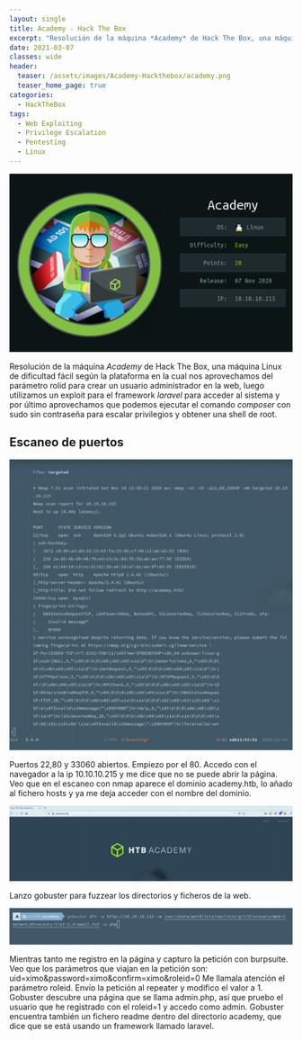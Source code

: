 ```yaml
---
layout: single
title: Academy - Hack The Box
excerpt: "Resolución de la máquina *Academy* de Hack The Box, una máquina Linux de dificultad fácil según la plataforma en la cual nos aprovechamos del parámetro rolid para crear un usuario administrador en la web, luego utilizamos un exploit para el framework *laravel* para acceder al sistema y por último aprovechamos que podemos ejecutar el comando *composer* con sudo sin contraseña para escalar privilegios y obtener una shell de root."
date: 2021-03-07
classes: wide
header:
  teaser: /assets/images/Academy-Hackthebox/academy.png
  teaser_home_page: true
categories:
  - HackTheBox
tags:
  - Web Exploiting
  - Privilege Escalation
  - Pentesting
  - Linux
---
```


![](/assets/images/Academy-Hackthebox/academy.png)

Resolución de la máquina *Academy* de Hack The Box, una máquina Linux de dificultad fácil según la plataforma en la cual nos aprovechamos del parámetro rolid para crear un usuario administrador en la web, luego utilizamos un exploit para el framework *laravel* para acceder al sistema y por último aprovechamos que podemos ejecutar el comando *composer* con sudo sin contraseña para escalar privilegios y obtener una shell de root.

## Escaneo de puertos

![](/assets/images/Academy-Hackthebox/nmap.png)

Puertos 22,80 y 33060 abiertos.
Empiezo por el 80. Accedo con el navegador a la ip 10.10.10.215 y me dice que no se puede abrir la página.
Veo que en el escaneo con nmap aparece el dominio academy.htb, lo añado al fichero hosts y ya me deja acceder con el nombre del dominio.

![](/assets/images/Academy-Hackthebox/web.png)

Lanzo gobuster para fuzzear los directorios y ficheros de la web.

![](/assets/images/Academy-Hackthebox/gobuster.png)

Mientras tanto me registro en la página y capturo la petición con burpsuite.
Veo que los parámetros que viajan en la petición son:
uid=ximo&password=ximo&confirm=ximo&roleid=0
Me llamala atención el parámetro roleid. Envío la petición al repeater y modifico el valor a 1.
Gobuster descubre una página que se llama admin.php, así que pruebo el usuario que he registrado con el roleid=1 y accedo como admin.
Gobuster encuentra también un fichero readme dentro del directorio academy, que dice que se está usando un framework llamado laravel.


